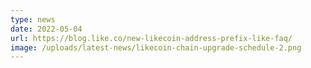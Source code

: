 ```yaml
---
type: news
date: 2022-05-04
url: https://blog.like.co/new-likecoin-address-prefix-like-faq/
image: /uploads/latest-news/likecoin-chain-upgrade-schedule-2.png
---
```

